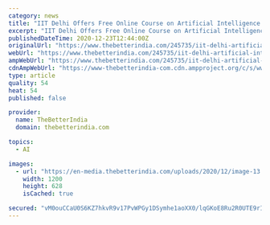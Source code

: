 ```yaml
---
category: news
title: "IIT Delhi Offers Free Online Course on Artificial Intelligence: How to Apply"
excerpt: "IIT Delhi Offers Free Online Course on Artificial Intelligence: How to Apply, Late Date, Course Details, and More Details."
publishedDateTime: 2020-12-23T12:44:00Z
originalUrl: "https://www.thebetterindia.com/245735/iit-delhi-artificial-intelligence-programme-apply-registration-free-online-certificate-bulletin-vid01/"
webUrl: "https://www.thebetterindia.com/245735/iit-delhi-artificial-intelligence-programme-apply-registration-free-online-certificate-bulletin-vid01/"
ampWebUrl: "https://www.thebetterindia.com/245735/iit-delhi-artificial-intelligence-programme-apply-registration-free-online-certificate-bulletin-vid01/amp/"
cdnAmpWebUrl: "https://www-thebetterindia-com.cdn.ampproject.org/c/s/www.thebetterindia.com/245735/iit-delhi-artificial-intelligence-programme-apply-registration-free-online-certificate-bulletin-vid01/amp/"
type: article
quality: 54
heat: 54
published: false

provider:
  name: TheBetterIndia
  domain: thebetterindia.com

topics:
  - AI

images:
  - url: "https://en-media.thebetterindia.com/uploads/2020/12/image-13.jpg"
    width: 1200
    height: 628
    isCached: true

secured: "vM0ouCCaU0S6KZ7hkvR9v17PvWPGy1DSymhe1aoXX0/lqGKoE8Ru2R0UTE9rIlaK4zoslkmSvsz3t+hL3/EOwYNjLwQrsNliJX3hHdyKd73uo+EoqLMLp0/gT4qoFZCrMXCICJBhwJPZ0tIP0TGuN4y2D1KA3A3Lza8GoIhf9Ay7L+wPupBtAdar0xvt/RkPFc53nEtTw1CCQSG3BtMvyKy7Bkn7X9ErwKSY/rWYmpdSFw7UHqa4EpTDgf0glPQm59CtkUw7kPZfxUSMlf+1pNHN7udxzstlCrJzDCYelR42AXcNB1mM6kB06zLQk7V88wQ0ICPYxA8TpNydLvl6w8wAZSjNNzPnl8OHj5jaw2w=;KiS/sP5XNddM69FHcFOXuA=="
---
```


